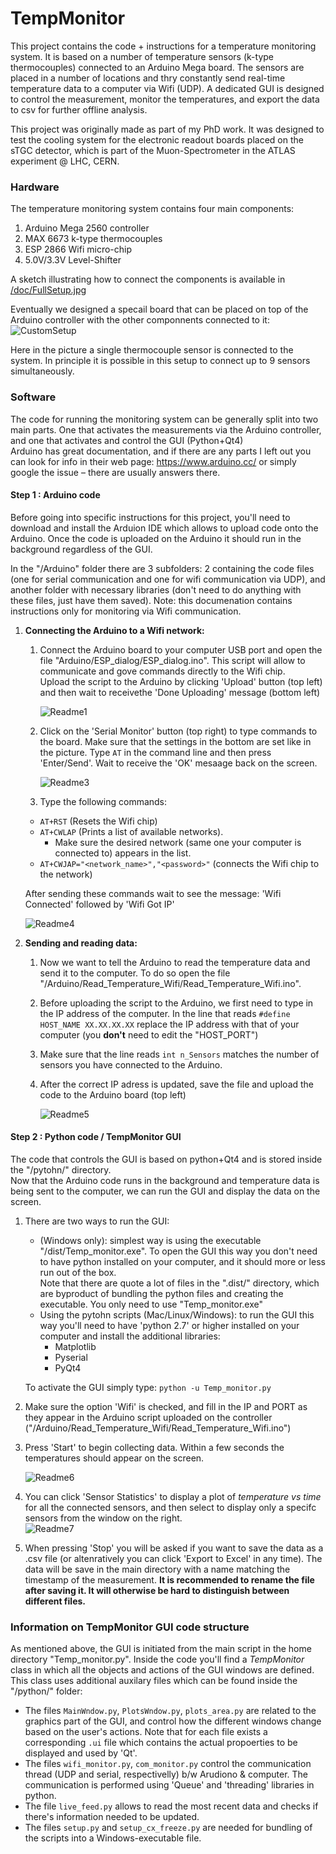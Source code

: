 # TempMonitor

This project contains the code + instructions for a temperature monitoring system. It is based on a number of temperature sensors (k-type thermocouples) connected to an Arduino Mega board. The sensors are placed in a number of locations and thry constantly send real-time temperature data to a computer via Wifi (UDP). A dedicated GUI is designed to control the measurement, monitor the temperatures, and export the data to csv for further offline analysis.

This project was originally made as part of my PhD work. It was designed to test the cooling system for the electronic readout boards placed on the sTGC detector, which is part of the Muon-Spectrometer in the ATLAS experiment @ LHC, CERN.  

### Hardware

The temperature monitoring system contains four main components:
1. Arduino Mega 2560 controller
1. MAX 6673 k-type thermocouples
1. ESP 2866 Wifi micro-chip
1. 5.0V/3.3V Level-Shifter

A sketch illustrating how to connect the components is available in [/doc/FullSetup.jpg](https://github.com/gkoren/TempMonitor/blob/master/doc/FullSetup.jpg)

Eventually we designed a specail board that can be placed on top of the Arduino controller with the other componnents connected to it:  
    ![CustomSetup](/doc/CustomSetup.png)
    
      
   Here in the picture a single thermocouple sensor is connected to the system. In principle it is possible in this setup to connect up to 9 sensors simultaneously.
   
   
### Software

The code for running the monitoring system can be generally split into two main parts. One that activates the measurements via the Arduino controller, and one that activates and control the GUI (Python+Qt4)  
Arduino has great documentation, and if there are any parts I left out you can look for info in their web page: https://www.arduino.cc/ or simply google the issue – there are usually answers there.

#### Step 1 : Arduino code

Before going into specific instructions for this project, you'll need to download and install the Arduion IDE which allows to upload code onto the Arduino. Once the code is uploaded on the Arduino it should run in the background regardless of the GUI.

In the "/Arduino" folder there are 3 subfolders: 2 containing the code files (one for serial communication and one for wifi communication via UDP),
and another folder with necessary libraries (don't need to do anything with these files, just have them saved). Note: this documenation contains instructions only for monitoring via Wifi communication.

1. **Connecting the Arduino to a Wifi network:**
    1. Connect the Arduino board to your computer USB port and open the file "Arduino/ESP_dialog/ESP_dialog.ino". This script will allow to communicate and gove commands directly to the Wifi chip.  
    Upload the script to the Arduino by clicking 'Upload' button (top left) and then wait to receivethe 'Done Uploading' message (bottom left)    
              
        ![Readme1](/doc/images/Readme/1.png)  
        
          
    1. Click on the 'Serial Monitor' button (top right) to type commands to the board. Make sure that the settings in the bottom are set like in the picture. Type `AT` in the command line and then press 'Enter/Send'. Wait to receive the 'OK' mesaage back on the screen.  
          
        ![Readme3](/doc/images/Readme/3.png)  
    
    1. Type the following commands:
    * `AT+RST` (Resets the Wifi chip)
    * `AT+CWLAP` (Prints a list of available networks). 
        * Make sure the desired network (same one your computer is connected to) appears in the list.
    * `AT+CWJAP="<network_name>","<password>"` (connects the Wifi chip to the network)
    
    After sending these commands wait to see the message: 'Wifi Connected' followed by 'Wifi Got IP'
                
    ![Readme4](/doc/images/Readme/4.png)  
    
1. **Sending and reading data:**
    1. Now we want to tell the Arduino to read the temperature data and send it to the computer. To do so open the file "/Arduino/Read_Temperature_Wifi/Read_Temperature_Wifi.ino".
    1. Before uploading the script to the Arduino, we first need to type in the IP address of the computer. In the line that reads `#define HOST_NAME XX.XX.XX.XX` replace the IP address with that of your computer (you **don't** need to edit the "HOST_PORT")
    2. Make sure that the line reads `int n_Sensors` matches the number of sensors you have connected to the Arduino. 
    3. After the correct IP adress is updated, save the file and upload the code to the Arduino board (top left)  
          
        ![Readme5](/doc/images/Readme/5b.png)  
        
#### Step 2 : Python code / TempMonitor GUI

The code that controls the GUI is based on python+Qt4 and is stored inside the "/pytohn/" directory.   
Now that the Arduino code runs in the background and temperature data is being sent to the computer, we can run the GUI and display the data on the screen. 

1. There are two ways to run the GUI:
    * (Windows only): simplest way is using the executable "/dist/Temp_monitor.exe". To open the GUI this way you don't need to have python installed on your computer, and it should more or less run out of the box.   
    Note that there are quote a lot of files in the ".dist/" directory, which are  byproduct of bundling the python files and creating the executable. You only need to use "Temp_monitor.exe"
    * Using the pytohn scripts (Mac/Linux/Windows): to run the GUI this way you'll need to have 'python 2.7' or higher installed on your computer and install the additional libraries:
        * Matplotlib
        * Pyserial
        * PyQt4  
        
    To activate the GUI simply type: `python -u Temp_monitor.py`
1. Make sure the option 'Wifi' is checked, and fill in the IP and PORT as they appear in the Arduino script uploaded on the controller ("/Arduino/Read_Temperature_Wifi/Read_Temperature_Wifi.ino")
2. Press 'Start' to begin collecting data. Within a few seconds the temperatures should appear on the screen.   
    
    ![Readme6](/doc/images/Readme/6.png)    
    
4. You can click 'Sensor Statistics' to display a plot of *temperature vs time* for all the connected sensors, and then select to display only a specifc sensors from the window on the right.  
    ![Readme7](/doc/images/Readme/7.png)    
    
6. When pressing 'Stop' you will be asked if you want to save the data as a .csv file (or altenratively you can click 'Export to Excel' in any time). The data will be save in the main directory with a name matching the timestamp of the measurement. **It is recommended to rename the file after saving it. It will otherwise be hard to distinguish between different files.**


### Information on TempMonitor GUI code structure

As mentioned above, the GUI is initiated from the main script in the home directory "Temp_monitor.py". Inside the code you'll find a *TempMonitor* class in which all the objects and actions of the GUI windows are defined. This class uses additional auxilary files which can be found inside the "/python/" folder:
* The files `MainWndow.py`, `PlotsWndow.py`, `plots_area.py` are related to the graphics part of the GUI, and control how the different windows change based on the user's actions. Note that for each file exists a corresponding `.ui` file which contains the actual propoerties to be displayed and used by 'Qt'.
* The files `wifi_monitor.py`, `com_monitor.py` control the communication thread (UDP and serial, respectivelly) b/w Arudiono & computer. The communication is performed using 'Queue' and 'threading' libraries in python.
* The file `live_feed.py` allows to read the most recent data and checks if there's information needed to be updated. 
* The files `setup.py` and `setup_cx_freeze.py` are needed for bundling of the scripts into a Windows-executable file. 
